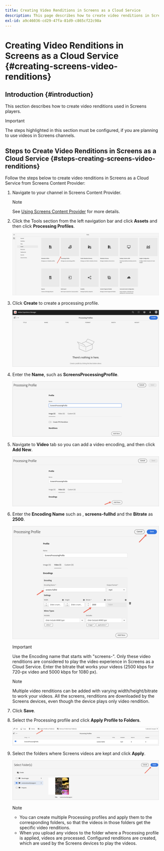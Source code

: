```yaml
---
title: Creating Video Renditions in Screens as a Cloud Service
description: This page describes how to create video renditions in Screens as a Cloud Service.
exl-id: a9c46036-cd29-47fa-81d9-c865cf22c98a
---
```

# Creating Video Renditions in Screens as a Cloud Service {#creating-screens-video-renditions}

## Introduction {#introduction}

This section describes how to create video renditions used in Screens players. 

>[!IMPORTANT]
>The steps  highlighted in this section must be configured, if you are planning to use videos in Screens channels.

## Steps to Create Video Renditions in Screens as a Cloud Service {#steps-creating-screens-video-renditions}

Follow the steps below to create video renditions in Screens as a Cloud Service from Screens Content Provider:

1. Navigate to your channel in Screens Content Provider.

   >[!NOTE]
   >See [Using Screens Content Provider](https://experienceleague.adobe.com/docs/experience-manager-cloud-service/content/screens-as-cloud-service/configure-screens-cloud/using-screens-content-provider.html?lang=en#screens-content-provider) for  more details.

1. Click the Tools section from the left navigation bar and click **Assets** and then click **Processing Profiles**.

    ![Click Processing Profiles](/help/screens-cloud/assets/configure/screens-cp-3.png)

1. Click **Create** to create a processing profile.

   ![Click Create](/help/screens-cloud/assets/configure/screens-video-2.png)

1. Enter the **Name**, such as **ScreensProcessingProfile**.

   ![Processing Profile dialog box showing Name field highlighted.](/help/screens-cloud/assets/configure/screens-video-3.png)

1. Navigate to **Video** tab so you can add a video encoding,  and then click **Add New**.

   ![Processing Profile dialog box showing Add New button highlighted.](/help/screens-cloud/assets/configure/screens-video-4a.png)

1. Enter the **Encoding Name** such as , **screens-fullhd** and the **Bitrate** as **2500**.

   ![Processing Profile dialog box showing Save button highlighted.](/help/screens-cloud/assets/configure/screens-video-4.png)

   >[!IMPORTANT]
   >Use the Encoding name that starts with "screens-". Only these video renditions are considered to play the video experience in Screens as a Cloud Service. Enter the bitrate that works your videos (2500 kbps for 720-px video and 5000 kbps for 1080 px).

   >[!NOTE]
   >Multiple video renditions can be added with varying width/height/bitrate to work your videos. All the screens, renditions are downloaded by the Screens devices, even though the device plays only video rendition.

1. Click **Save**.

1. Select the Processing profile and click **Apply Profile to Folders**.

   ![Apply Profile to Folder](/help/screens-cloud/assets/configure/screens-video-5.png)

1. Select the folders where Screens videos are kept and click **Apply**.

   ![Click Apply](/help/screens-cloud/assets/configure/screens-video-6.png)

   >[!NOTE]
   >
   >* You can create multiple Processing profiles and apply them to the corresponding folders, so that the videos in those folders get the specific video renditions.
   >* When you upload any videos to the folder where a Processing profile is applied, videos are processed. Configured renditions are created, which are used by the Screens devices to play the videos.
